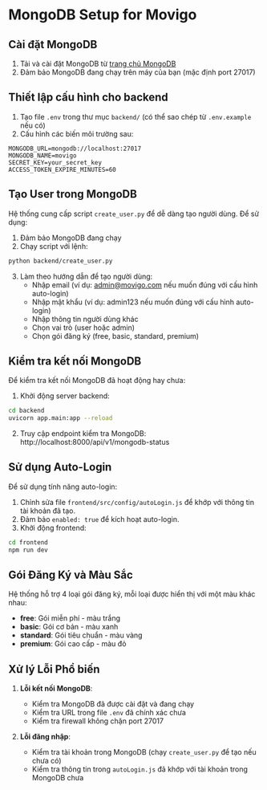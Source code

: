 # MongoDB Setup for Movigo

## Cài đặt MongoDB

1. Tải và cài đặt MongoDB từ [trang chủ MongoDB](https://www.mongodb.com/try/download/community)
2. Đảm bảo MongoDB đang chạy trên máy của bạn (mặc định port 27017)

## Thiết lập cấu hình cho backend

1. Tạo file `.env` trong thư mục `backend/` (có thể sao chép từ `.env.example` nếu có)
2. Cấu hình các biến môi trường sau:

```
MONGODB_URL=mongodb://localhost:27017
MONGODB_NAME=movigo
SECRET_KEY=your_secret_key
ACCESS_TOKEN_EXPIRE_MINUTES=60
```

## Tạo User trong MongoDB

Hệ thống cung cấp script `create_user.py` để dễ dàng tạo người dùng. Để sử dụng:

1. Đảm bảo MongoDB đang chạy
2. Chạy script với lệnh:

```bash
python backend/create_user.py
```

3. Làm theo hướng dẫn để tạo người dùng:
   - Nhập email (ví dụ: admin@movigo.com nếu muốn đúng với cấu hình auto-login)
   - Nhập mật khẩu (ví dụ: admin123 nếu muốn đúng với cấu hình auto-login)
   - Nhập thông tin người dùng khác
   - Chọn vai trò (user hoặc admin)
   - Chọn gói đăng ký (free, basic, standard, premium)

## Kiểm tra kết nối MongoDB

Để kiểm tra kết nối MongoDB đã hoạt động hay chưa:

1. Khởi động server backend:

```bash
cd backend
uvicorn app.main:app --reload
```

2. Truy cập endpoint kiểm tra MongoDB: http://localhost:8000/api/v1/mongodb-status

## Sử dụng Auto-Login

Để sử dụng tính năng auto-login:

1. Chỉnh sửa file `frontend/src/config/autoLogin.js` để khớp với thông tin tài khoản đã tạo.
2. Đảm bảo `enabled: true` để kích hoạt auto-login.
3. Khởi động frontend:

```bash
cd frontend
npm run dev
```

## Gói Đăng Ký và Màu Sắc

Hệ thống hỗ trợ 4 loại gói đăng ký, mỗi loại được hiển thị với một màu khác nhau:

- **free**: Gói miễn phí - màu trắng
- **basic**: Gói cơ bản - màu xanh
- **standard**: Gói tiêu chuẩn - màu vàng
- **premium**: Gói cao cấp - màu đỏ

## Xử lý Lỗi Phổ biến

1. **Lỗi kết nối MongoDB**:
   - Kiểm tra MongoDB đã được cài đặt và đang chạy
   - Kiểm tra URL trong file `.env` đã chính xác chưa
   - Kiểm tra firewall không chặn port 27017

2. **Lỗi đăng nhập**:
   - Kiểm tra tài khoản trong MongoDB (chạy `create_user.py` để tạo nếu chưa có)
   - Kiểm tra thông tin trong `autoLogin.js` đã khớp với tài khoản trong MongoDB chưa 